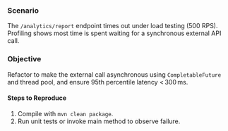 ### Scenario
The `/analytics/report` endpoint times out under load testing (500 RPS). Profiling shows most time is spent waiting for a synchronous external API call.

### Objective
Refactor to make the external call asynchronous using `CompletableFuture` and thread pool, and ensure 95th percentile latency < 300 ms.


#### Steps to Reproduce
1. Compile with `mvn clean package`.
2. Run unit tests or invoke main method to observe failure.
